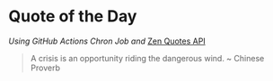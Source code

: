# Quote of the Day 
*Using GitHub Actions Chron Job and* [Zen Quotes API]( https://zenquotes.io/ )
> A crisis is an opportunity riding the dangerous wind. ~ Chinese Proverb
